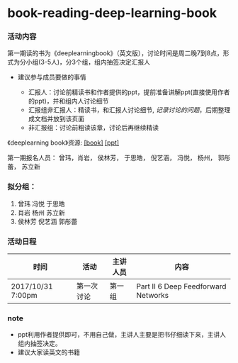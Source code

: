 # book-reading-deep-learning-book
### 活动内容
第一期读的书为《deeplearningbook》（英文版），讨论时间是周二晚7到8点，形式为分小组(3-5人)，分3个组，组内抽签决定汇报人

* 建议参与成员要做的事情

  * 汇报人：讨论前精读书和作者提供的ppt，提前准备讲解ppt(直接使用作者的ppt)，并和组内人讨论细节
  * 汇报组非汇报人：精读书，和汇报人讨论细节, *记录讨论的问题*，后期整理成文档并放到该页面
  * 非汇报组：讨论前粗读该章，讨论后再继续精读

《deeplearning book》资源: [[book]](http://www.deeplearningbook.org/) [[ppt]](http://www.deeplearningbook.org/lecture_slides.html)



第一期报名人员： 曾玮，肖岩， 侯林芳， 于思皓， 倪艺涵， 冯悦， 杨州， 郭彤蕾， 苏立新

### 拟分组：
1. 曾玮 冯悦 于思皓 
2. 肖岩 杨州 苏立新
3. 侯林芳 倪艺涵 郭彤蕾

### 活动日程
|时间|活动|主讲人员|内容|
|---|---|---|---|
2017/10/31  7:00pm | 第一次讨论  | 第一组 | Part II  6 Deep Feedforward Networks |

### note
- ppt利用作者提供即可，不用自己做，主讲人主要是把书仔细读下来，主讲人组内抽签决定。
- 建议大家读英文的书籍

